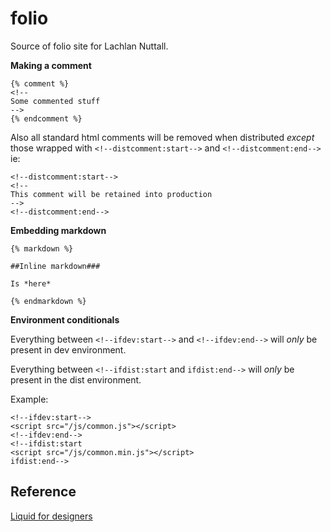 folio
=====

Source of folio site for Lachlan Nuttall.

**Making a comment**

```
{% comment %}
<!--
Some commented stuff
-->
{% endcomment %}
```

Also all standard html comments will be removed when distributed *except* those wrapped with
`<!--distcomment:start-->` and `<!--distcomment:end-->`
ie:
```
<!--distcomment:start-->
<!--
This comment will be retained into production
-->
<!--distcomment:end-->
```

**Embedding markdown**

```
{% markdown %}

##Inline markdown###

Is *here*

{% endmarkdown %}
```

**Environment conditionals**

Everything between `<!--ifdev:start-->` and `<!--ifdev:end-->` will *only* be present in
dev environment.

Everything between `<!--ifdist:start` and `ifdist:end-->` will *only* be present in the
dist environment.

Example:
```
<!--ifdev:start-->
<script src="/js/common.js"></script>
<!--ifdev:end-->
<!--ifdist:start
<script src="/js/common.min.js"></script>
ifdist:end-->
```

Reference
---------

[Liquid for designers](https://github.com/Shopify/liquid/wiki/Liquid-for-Designers)

